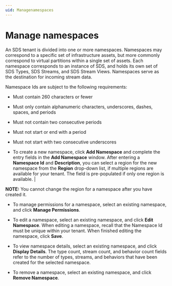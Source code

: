 ```yaml
---
uid: Managenamespaces
---
```


# Manage namespaces

An SDS tenant is divided into one or more namespaces. Namespaces may correspond to a specific set of infrastructure assets, but more commonly correspond to virtual partitions within a single set of assets. Each namespace corresponds to an instance of SDS, and holds its own set of SDS Types, SDS Streams, and SDS Stream Views. Namespaces serve as the
destination for incoming stream data.

Namespace Ids are subject to the following requirements:

  * Must contain 260 characters or fewer

  * Must only contain alphanumeric characters, underscores, dashes, spaces, and periods

  * Must not contain two consecutive periods

  * Must not start or end with a period

  * Must not start with two consecutive underscores

  * To create a new namespace, click **Add Namespace** and complete the entry fields in the **Add Namespace** window. After entering a **Namespace Id** and **Description**, you can select a region for the new namespace from the **Region** drop-down list, if multiple regions are available for your tenant. The field is pre-populated if only one region is available.         |
   
**NOTE:** You cannot change the region for a namespace after you have created it.

  * To manage permissions for a namespace, select an existing namespace, and click **Manage Permissions**.                    

  * To edit a namespace, select an existing namespace, and click **Edit Namespace**. When editing a namespace, recall that the Namespace Id must be unique within your tenant. When finished editing the namespace, click **Save**.

  * To view namespace details, select an existing namespace, and click **Display Details**. The type count, stream count, and behavior count fields refer to the number of types, streams, and behaviors that have been created for the selected namespace.
  
  * To remove a namespace, select an existing namespace, and click **Remove Namespace**.

